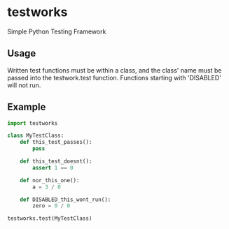# testworks
Simple Python Testing Framework

## Usage
Written test functions must be within a class, and the class' name must be passed into the testwork.test function.
Functions starting with 'DISABLED' will not run.

## Example
```python
import testworks

class MyTestClass:
    def this_test_passes():
        pass

    def this_test_doesnt():
        assert 1 == 0

    def nor_this_one():
        a = 3 / 0

    def DISABLED_this_wont_run():
        zero = 0 / 0

testworks.test(MyTestClass)
```
